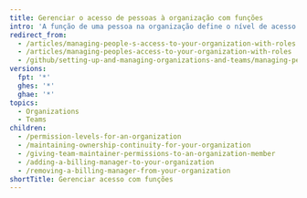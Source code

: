 ```yaml
---
title: Gerenciar o acesso de pessoas à organização com funções
intro: 'A função de uma pessoa na organização define o nível de acesso dela à sua organização, às configurações da organização e aos seus dados. Você pode tornar as pessoas proprietárias, integrantes ou gerentes de cobrança da organização, ou dar a elas permissões de mantenedores de equipes.'
redirect_from:
  - /articles/managing-people-s-access-to-your-organization-with-roles
  - /articles/managing-peoples-access-to-your-organization-with-roles
  - /github/setting-up-and-managing-organizations-and-teams/managing-peoples-access-to-your-organization-with-roles
versions:
  fpt: '*'
  ghes: '*'
  ghae: '*'
topics:
  - Organizations
  - Teams
children:
  - /permission-levels-for-an-organization
  - /maintaining-ownership-continuity-for-your-organization
  - /giving-team-maintainer-permissions-to-an-organization-member
  - /adding-a-billing-manager-to-your-organization
  - /removing-a-billing-manager-from-your-organization
shortTitle: Gerenciar acesso com funções
---
```


